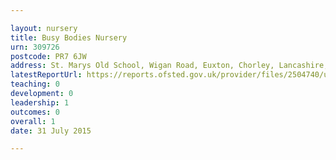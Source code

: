 ```yaml
---

layout: nursery
title: Busy Bodies Nursery
urn: 309726
postcode: PR7 6JW
address: St. Marys Old School, Wigan Road, Euxton, Chorley, Lancashire, PR7 6JW
latestReportUrl: https://reports.ofsted.gov.uk/provider/files/2504740/urn/309726.pdf
teaching: 0
development: 0
leadership: 1
outcomes: 0
overall: 1
date: 31 July 2015

---
```

